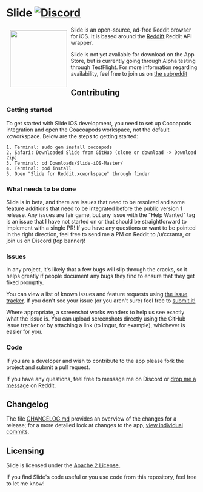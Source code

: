 # Slide [![Discord](https://img.shields.io/discord/407573578985242635.svg)](https://discord.gg/hVWAY8A)

<img src="/slide_ios_rounded.png" align="left"
width="150"
    hspace="10" vspace="10">

Slide is an open-source, ad-free Reddit browser for iOS. It is based around
the [Reddift](https://github.com/sonsongithub/reddift) Reddit API wrapper.

Slide is not yet avaliable for download on the App Store, but is currently going through Alpha testing through TestFlight. For more information regarding availability, feel free to join us on [the subreddit](https://www.reddit.com/r/slide_ios)  



## Contributing

### Getting started
To get started with Slide iOS development, you need to set up Cocoapods integration and open the Coacoapods workspace, not the default xcworkspace. Below are the steps to getting started:

    1. Terminal: sudo gem install cocoapods
    2. Safari: Downloaded Slide from GitHub (clone or download -> Download Zip)
    3. Terminal: cd Downloads/Slide-iOS-Master/
    4. Terminal: pod install
    5. Open "Slide for Reddit.xcworkspace" through finder

### What needs to be done
Slide is in beta, and there are issues that need to be resolved and some feature additions that need to be integrated before the public version 1 release. Any issues are fair game, but any issue with the "Help Wanted" tag is an issue that I have not started on or that should be straightforward to implement with a single PR! If you have any questions or want to be pointed in the right direction, feel free to send me a PM on Reddit to /u/ccrama, or join us on Discord (top banner)!

### Issues

In any project, it's likely that a few bugs will slip through the cracks, so it
helps greatly if people document any bugs they find to ensure that they get
fixed promptly.

You can view a list of known issues and feature requests using [the issue tracker](
https://github.com/ccrama/Slide-ios/issues). If you don't see your issue (or you
aren't sure) feel free to [submit it!](https://github.com/ccrama/Slide-ios/issues/new)

Where appropriate, a screenshot works wonders to help us see exactly what the
issue is. You can upload screenshots directly using the GitHub issue tracker or
by attaching a link (to Imgur, for example), whichever is easier for you.

### Code

If you are a developer and wish to contribute to the app please fork the project
and submit a pull request.

If you have any questions, feel free to message me on Discord or
[drop me a message](https://www.reddit.com/message/compose/?to=ccrama) on Reddit.

## Changelog

The file [CHANGELOG.md](CHANGELOG.md) provides an overview of the changes for a
release; for a more detailed look at changes to the app, [view individual
commits](https://github.com/ccrama/Slide-ios/commits/master).

## Licensing

Slide is licensed under the [Apache 2 License.](LICENSE)

If you find Slide's code useful or you use code from this repository, feel free to let me know!

